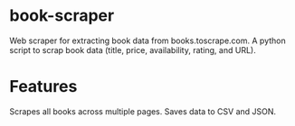 # book-scraper
Web scraper for extracting book data from books.toscrape.com.
A python script to scrap book data (title, price, availability, rating, and URL).

# Features
Scrapes all books across multiple pages.
Saves data to CSV and JSON.
